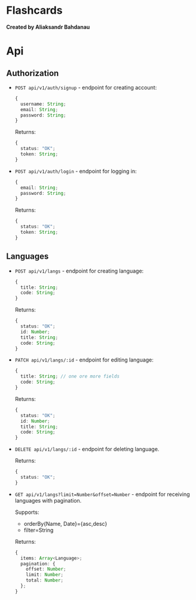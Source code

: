 # Flashcards
__Created by Aliaksandr Bahdanau__

# Api
## Authorization
- `POST api/v1/auth/signup` - endpoint for creating account:

  ```TypeScript
  {
    username: String;
    email: String;
    password: String;
  }
  ```

  Returns:

  ```TypeScript
  {
    status: "OK";
    token: String;
  }
  ```
- `POST api/v1/auth/login` - endpoint for logging in:

  ```TypeScript
  {
    email: String;
    password: String;
  }
  ```

  Returns:

  ```TypeScript
  {
    status: "OK";
    token: String;
  }
  ```


## Languages
- `POST api/v1/langs` - endpoint for creating language:

  ```TypeScript
  {
    title: String;
    code: String;
  }
  ```

  Returns:

  ```TypeScript
  {
    status: "OK";
    id: Number;
    title: String;
    code: String;
  }
  ```
- `PATCH api/v1/langs/:id` - endpoint for editing language:

  ```TypeScript
  {
    title: String; // one ore more fields
    code: String;
  }
  ```

  Returns:

  ```TypeScript
  {
    status: "OK";
    id: Number;
    title: String;
    code: String;
  }
  ```

- `DELETE api/v1/langs/:id` - endpoint for deleting language.

  Returns:

  ```TypeScript
  {
    status: "OK";
  }
  ```

- `GET api/v1/langs?limit=Number&offset=Number` - endpoint for receiving languages with pagination.
  
  Supports:
    - orderBy{Name, Date}={asc,desc}
    - filter=String 

  Returns:

  ```TypeScript
  {
    items: Array<Language>;
    pagination: {
      offset: Number;
      limit: Number;
      total: Number;
    };
  }
  ```
